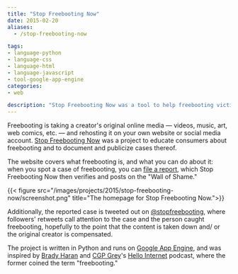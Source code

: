 ```yaml
---
title: "Stop Freebooting Now"
date: 2015-02-20
aliases:
  - /stop-freebooting-now

tags:
- language-python
- language-css
- language-html
- language-javascript
- tool-google-app-engine
categories:
- web

description: "Stop Freebooting Now was a tool to help freebooting victims retaliate by documenting and calling out websites and social media pages that steal online creators' original content."
---
```


Freebooting is taking a creator's original online media — videos, music, art, web comics, etc. — and rehosting it on your own website or social media account. [Stop Freebooting Now](http://web.archive.org/web/20150714214056/http://stopfreebootingnow.com:80/) was a project to educate consumers about freebooting and to document and publicize cases thereof.

The website covers what freebooting is, and what you can do about it: when you spot a case of freebooting, you can [file a report](http://web.archive.org/web/20150714214056/http://stopfreebootingnow.com:80/m/#report), which Stop Freebooting Now then verifies and posts on the "Wall of Shame."

{{< figure src="/images/projects/2015/stop-freebooting-now/screenshot.png" title="The homepage for Stop Freebooting Now.">}}

Additionally, the reported case is tweeted out on [@stopfreebooting](http://twitter.com/stopfreebooting), where followers' retweets call attention to the case and the person caught freebooting, hopefully to the point that the content is taken down and/ or the original creator is compensated.

The project is written in Python and runs on [Google App Engine](https://cloud.google.com/appengine/docs), and was inspired by [Brady Haran](http://twitter.com/bradyharan) and [CGP Grey](http://twitter.com/cgpgrey)'s [Hello Internet](http://hellointernet.fm) podcast, where the former coined the term "freebooting."
